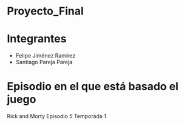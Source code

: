 # Proyecto_Final
 
# Integrantes
* Felipe Jiménez Ramírez
* Santiago Pareja Pareja

# Episodio en el que está basado el juego
Rick and Morty Episodio 5 Temporada 1 